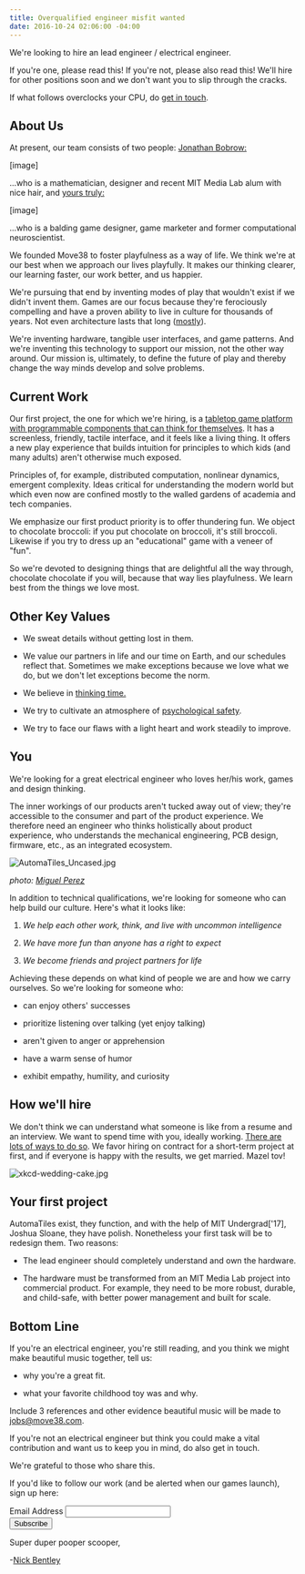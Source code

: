```yaml
---
title: Overqualified engineer misfit wanted
date: 2016-10-24 02:06:00 -04:00
---
```


We're looking to hire an lead engineer / electrical engineer.

If you're one, please read this!  If you're not, please also read this! We'll hire for other positions soon and we don't want you to slip through the cracks.

If what follows overclocks your CPU, do [get in touch](mailto:jobs@move38.com).

## About Us

At present, our team consists of two people: [Jonathan Bobrow:](http://cargo.jonathanbobrow.com/)

\[image\]

...who is a mathematician, designer and recent MIT Media Lab alum with nice hair, and [yours truly:](https://nickbentleygames.wordpress.com/)

\[image\]

...who is a balding game designer, game marketer and former computational neuroscientist.

We founded Move38 to foster playfulness as a way of life. We think we're at our best when we approach our lives playfully. It makes our thinking clearer, our learning faster, our work better, and us happier.

We're pursuing that end by inventing modes of play that wouldn't exist if we didn't invent them. Games are our focus because they're ferociously compelling and have a proven ability to live in culture for thousands of years. Not even architecture lasts that long ([mostly](https://en.wikipedia.org/wiki/Stonehenge)).

We're inventing hardware, tangible user interfaces, and game patterns. And we're inventing this technology to support our mission, not the other way around. Our mission is, ultimately, to define the future of play and thereby change the way minds develop and solve problems.

## Current Work

Our first project, the one for which we're hiring, is a [tabletop game platform with programmable components that can think for themselves](http://www.move38.com/blog/a-board-game-that-thinks/).  It has a screenless, friendly, tactile interface, and it feels like a living thing. It offers a new play experience that builds intuition for principles to which kids (and many adults) aren't otherwise much exposed.

Principles of, for example, distributed computation, nonlinear dynamics, emergent complexity. Ideas critical for understanding the modern world but which even now are confined mostly to the walled gardens of academia and tech companies.

We emphasize our first product priority is to offer thundering fun. We object to chocolate broccoli: if you put chocolate on broccoli, it's still broccoli. Likewise if you try to dress up an "educational" game with a veneer of "fun".

So we're devoted to designing things that are delightful all the way through, chocolate chocolate if you will, because that way lies playfulness. We learn best from the things we love most.

## **Other Key Values**

* We sweat details without getting lost in them.

* We value our partners in life and our time on Earth, and our schedules reflect that. Sometimes we make exceptions because we love what we do, but we don't let exceptions become the norm.

* We believe in [thinking time.](http://www.inc.com/empact/why-successful-people-spend-10-hours-a-week-just-thinking.html)

* We try to cultivate an atmosphere of [psychological safety](http://www.nytimes.com/2016/02/28/magazine/what-google-learned-from-its-quest-to-build-the-perfect-team.html?_r=0).

* We try to face our flaws with a light heart and work steadily to improve.

## You

We're looking for a great electrical engineer who loves her/his work, games and design thinking. 

The inner workings of our products aren't tucked away out of view; they're accessible to the consumer and part of the product experience. We therefore need an engineer who thinks holistically about product experience, who understands the mechanical engineering, PCB design, firmware, etc., as an integrated ecosystem.

![AutomaTiles_Uncased.jpg](/uploads/AutomaTiles_Uncased.jpg)

*photo: [Miguel Perez](http://miguelperez.cc/)*

In addition to technical qualifications, we're looking for someone who can help build our culture. Here's what it looks like:  

1. *We help each other work, think, and live with uncommon intelligence*

2. *We have more fun than anyone has a right to expect*

3. *We become friends and project partners for life*

Achieving these depends on what kind of people we are and how we carry ourselves. So we're looking for someone who:

* can enjoy others' successes

* prioritize listening over talking (yet enjoy talking)

* aren't given to anger or apprehension

* have a warm sense of humor

* exhibit empathy, humility, and curiosity

## How we'll hire

We don't think we can understand what someone is like from a resume and an interview. We want to spend time with you, ideally working. [There are lots of ways to do so](http://www.huffingtonpost.com/young-entrepreneur-council/15-ideas-for-testing-your_b_2680528.html). We favor hiring on contract for a short-term project at first, and if everyone is happy with the results, we get married. Mazel tov!

![xkcd-wedding-cake.jpg](/uploads/xkcd-wedding-cake.jpg)

## **Your first project**

AutomaTiles exist, they function, and with the help of MIT Undergrad\['17\], Joshua Sloane, they have polish. Nonetheless your first task will be to redesign them. Two reasons:

* The lead engineer should completely understand and own the hardware.

* The hardware must be transformed from an MIT Media Lab project into commercial product. For example, they need to be more robust, durable, and child-safe, with better power management and built for scale. 

## Bottom Line

If you're an electrical engineer, you're still reading, and you think we might make beautiful music together, tell us:

* why you're a great fit.

* what your favorite childhood toy was and why.

Include 3 references and other evidence beautiful music will be made to [jobs@move38.com](mailto:jobs@move38.com).

If you're not an electrical engineer but think you could make a vital contribution and want us to keep you in mind, do also get in touch.

We're grateful to those who share this. 

If you'd like to follow our work (and be alerted when our games launch), sign up here:

<!-- Begin MailChimp Signup Form -->
<link href="//cdn-images.mailchimp.com/embedcode/classic-10_7.css" rel="stylesheet" type="text/css">
<style type="text/css">
\#mc_embed_signup{background:#fff; padding:0 10px 0 0px; margin:0 0 20px 0; max-width:300px; clear:left;}
</style>
<div id="mc_embed_signup">
<form action="//automatiles.us14.list-manage.com/subscribe/post?u=7857fa104de3ffc5bbe78d94c&id=c82a234f7c" method="post" id="mc-embedded-subscribe-form" name="mc-embedded-subscribe-form" class="validate" target="_blank" novalidate>
<div id="mc_embed_signup_scroll">
<div class="mc-field-group">
<label for="mce-EMAIL">Email Address</label>
<input type="email" value="" name="EMAIL" class="required email" id="mce-EMAIL">
</div>
<div id="mce-responses" class="clear">
<div class="response" id="mce-error-response" style="display:none"></div>
<div class="response" id="mce-success-response" style="display:none"></div>
</div>    <!-- real people should not fill this in and expect good things - do not remove this or risk form bot signups-->
<div style="position: absolute; left: -5000px;" aria-hidden="true"><input type="text" name="b_7857fa104de3ffc5bbe78d94c_c82a234f7c" tabindex="-1" value=""></div>
<div class="clear"><input type="submit" value="Subscribe" name="subscribe" id="mc-embedded-subscribe" class="button"></div>
</div>
</form>
</div>
<script type='text/javascript' src='//s3.amazonaws.com/downloads.mailchimp.com/js/mc-validate.js'></script><script type='text/javascript'>(function($) {window.fnames = new Array(); window.ftypes = new Array();fnames\[0\]='EMAIL';ftypes\[0\]='email';fnames\[1\]='FNAME';ftypes\[1\]='text';fnames\[2\]='LNAME';ftypes\[2\]='text';}(jQuery));var $mcj = jQuery.noConflict(true);</script>
<!--End mc_embed_signup-->

Super duper pooper scooper,

-[Nick Bentley](https://nickbentleygames.wordpress.com/)